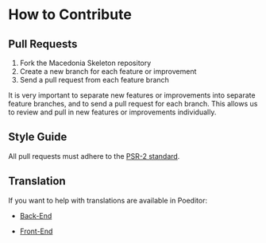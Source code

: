 # How to Contribute

## Pull Requests

1. Fork the Macedonia Skeleton repository
2. Create a new branch for each feature or improvement
3. Send a pull request from each feature branch

It is very important to separate new features or improvements into separate feature branches, and to send a
pull request for each branch. This allows us to review and pull in new features or improvements individually.

## Style Guide

All pull requests must adhere to the [PSR-2 standard](https://github.com/php-fig/fig-standards/blob/master/accepted/PSR-2-coding-style-guide.md).


## Translation

If you want to help with translations are available in Poeditor:

* [Back-End](https://poeditor.com/join/project/ySFRKccBSV)

* [Front-End]( https://poeditor.com/join/project/wM2E25iPWH)